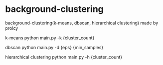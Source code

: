 # background-clustering
background-clustering(k-means, dbscan, hierarchical clustering) made by prolcy

k-means
python main.py -k {cluster_count}

dbscan
python main.py -d {eps} {min_samples}

hierarchical clustering
python main.py -h {cluster_count}